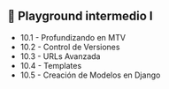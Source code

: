## 🎯 Playground intermedio I

- 10.1 - Profundizando en MTV
- 10.2 - Control de Versiones
- 10.3 - URLs Avanzada
- 10.4 - Templates
- 10.5 - Creación de Modelos en Django